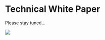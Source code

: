 ﻿# Technical White Paper

Please stay tuned...

<a href="https://gitee.com/mindspore/docs/blob/r1.3/docs/mindspore/note/source_en/design/technical_white_paper.md" target="_blank"><img src="https://gitee.com/mindspore/docs/raw/master/resource/_static/logo_source.png"></a>
